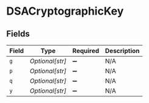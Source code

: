 # DSACryptographicKey


## Fields

| Field              | Type               | Required           | Description        |
| ------------------ | ------------------ | ------------------ | ------------------ |
| `g`                | *Optional[str]*    | :heavy_minus_sign: | N/A                |
| `p`                | *Optional[str]*    | :heavy_minus_sign: | N/A                |
| `q`                | *Optional[str]*    | :heavy_minus_sign: | N/A                |
| `y`                | *Optional[str]*    | :heavy_minus_sign: | N/A                |